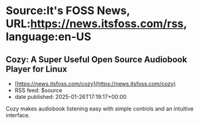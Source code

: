 # Source:It's FOSS News, URL:https://news.itsfoss.com/rss, language:en-US

## Cozy: A Super Useful Open Source Audiobook Player for Linux
 - [https://news.itsfoss.com/cozy](https://news.itsfoss.com/cozy)
 - RSS feed: $source
 - date published: 2025-01-26T17:19:17+00:00

Cozy makes audiobook listening easy with simple controls and an intuitive interface.

